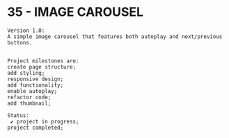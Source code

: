 # 35 - IMAGE CAROUSEL

    Version 1.0:
    A simple image carousel that features both autoplay and next/previous buttons.


    Project milestones are:
    create page structure;
    add styling;
    responsive design;
    add functionality;
    enable autoplay;
    refactor code;
    add thumbnail;

    Status:
     ✔ project in progress;
    project completed;

